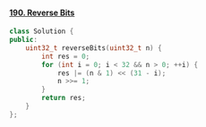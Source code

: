 #### [190. Reverse Bits](https://leetcode-cn.com/problems/reverse-bits/)

```C++
class Solution {
public:
    uint32_t reverseBits(uint32_t n) {
        int res = 0;
        for (int i = 0; i < 32 && n > 0; ++i) {
            res |= (n & 1) << (31 - i);
            n >>= 1;
        }
        return res;
    }
};
```
